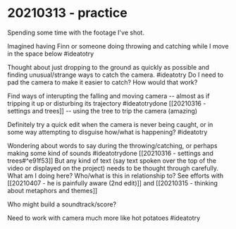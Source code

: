 # 20210313 - practice

Spending some time with the footage I've shot. 

Imagined having Finn or someone doing throwing and catching while I move in the space below #ideatotry 

Thought about just dropping to the ground as quickly as possible and finding unusual/strange ways to catch the camera. #ideatotry Do I need to pad the camera to make it easier to catch? How would that work? 

Find ways of interupting the falling and moving camera -- almost as if tripping it up or disturbing its trajectory #ideatotrydone [[20210316 - settings and trees]] -- using the tree to trip the camera (amazing) 

Definitely try a quick edit when the camera is never being caught, or in some way attempting to disguise how/what is happening? #ideatotry 

Wondering about words to say during the throwing/catching, or perhaps making some kind of sounds #ideatotrydone [[20210316 - settings and trees#^e91f53]]  But any kind of text (say text spoken over the top of the video or displayed on the project) needs to be thought through carefully. What am I doing here? Who/what is this in relationship to? See efforts with [[20210407 - he is painfully aware (2nd edit)]] and [[20210315 - thinking about metaphors and themes]]

Who might build a soundtrack/score? 

Need to work with camera much more like hot potatoes #ideatotry 

